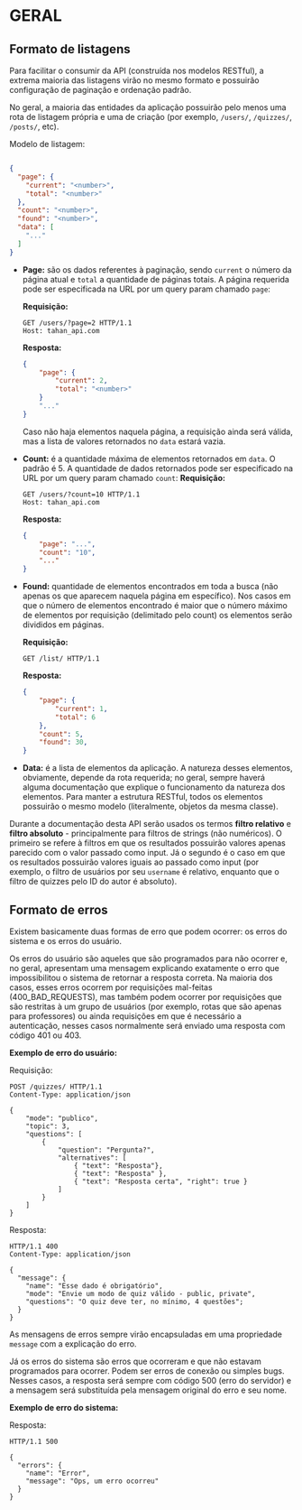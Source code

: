 # **GERAL**

## **Formato de listagens**

Para facilitar o consumir da API (construída nos modelos RESTful), a extrema maioria das listagens virão no mesmo formato e possuirão configuração de paginação e ordenação padrão.

No geral, a maioria das entidades da aplicação possuirão pelo menos uma rota de listagem própria e uma de criação (por exemplo, ```/users/```, ```/quizzes/```, ```/posts/```, etc).

Modelo de listagem:

```json

{
  "page": {
    "current": "<number>",
    "total": "<number>"
  },
  "count": "<number>",
  "found": "<number>",
  "data": [     
    "..."
  ]
}
```

- **Page:** são os dados referentes à paginação, sendo ```current``` o número da página atual e ```total``` a quantidade de páginas totais. A página requerida pode ser especificada na URL por um query param chamado ```page```:

    **Requisição:**
    ```HTTP
    GET /users/?page=2 HTTP/1.1
    Host: tahan_api.com
    ```

    **Resposta:**
    ```json
    {
        "page": {
            "current": 2,
            "total": "<number>"
        }
        "..."
    }
    ```
    Caso não haja elementos naquela página, a requisição ainda será válida, mas a lista de valores retornados no ```data``` estará vazia.

- **Count:** é a quantidade máxima de elementos retornados em ```data```. O padrão é 5. A quantidade de dados retornados pode ser especificado na URL por um query param chamado ```count```:
    **Requisição:**
    ```HTTP
    GET /users/?count=10 HTTP/1.1
    Host: tahan_api.com
    ```

    **Resposta:**
    ```json
    {
        "page": "...",
        "count": "10",
        "..."
    }
    ```


- **Found:** quantidade de elementos encontrados em toda a busca (não apenas os que aparecem naquela página em específico). Nos casos em que o número de elementos encontrado é maior que o número máximo de elementos por requisição (delimitado pelo count) os elementos serão divididos em páginas.

    **Requisição:**
    ```HTTP
    GET /list/ HTTP/1.1
    ```

    **Resposta:**
    ```json
    {
        "page": {
            "current": 1,
            "total": 6
        },
        "count": 5,
        "found": 30,
    }
    ```
    

- **Data:** é a lista de elementos da aplicação. A natureza desses elementos, obviamente, depende da rota requerida; no geral, sempre haverá alguma documentação que explique o funcionamento da natureza dos elementos. Para manter a estrutura RESTful, todos os elementos possuirão o mesmo modelo (literalmente, objetos da mesma classe).

Durante a documentação desta API serão usados os termos **filtro relativo** e **filtro absoluto** - principalmente para filtros de strings (não numéricos). O primeiro se refere à filtros em que os resultados possuirão valores apenas parecido com o valor passado como input. Já o segundo é o caso em que os resultados possuirão valores iguais ao passado como input (por exemplo, o filtro de usuários por seu ```username``` é relativo, enquanto que o filtro de quizzes pelo ID do autor é absoluto). 

## **Formato de erros**

Existem basicamente duas formas de erro que podem ocorrer: os erros do sistema e os erros do usuário.

Os erros do usuário são aqueles que são programados para não ocorrer e, no geral, apresentam uma mensagem explicando exatamente o erro que impossibilitou o sistema de retornar a resposta correta. Na maioria dos casos, esses erros ocorrem por requisições mal-feitas (400_BAD_REQUESTS), mas também podem ocorrer por requisições que são restritas à um grupo de usuários (por exemplo, rotas que são apenas para professores) ou ainda requisições em que é necessário a autenticação, nesses casos normalmente será enviado uma resposta com código 401 ou 403.

**Exemplo de erro do usuário:**

Requisição:

```HTTP
POST /quizzes/ HTTP/1.1
Content-Type: application/json

{
    "mode": "publico",
    "topic": 3,
    "questions": [
        {
            "question": "Pergunta?",
            "alternatives": [
                { "text": "Resposta"},
                { "text": "Resposta" },
                { "text": "Resposta certa", "right": true }
            ]
        }
    ]
}
```

Resposta:

```HTTP
HTTP/1.1 400
Content-Type: application/json

{
  "message": {
    "name": "Esse dado é obrigatório",
    "mode": "Envie um modo de quiz válido - public, private",
    "questions": "O quiz deve ter, no mínimo, 4 questões";
  }
}
```

As mensagens de erros sempre virão encapsuladas em uma propriedade ```message``` com a explicação do erro.

Já os erros do sistema são erros que ocorreram e que não estavam programados para ocorrer. Podem ser erros de conexão ou simples bugs. Nesses casos, a resposta será sempre com código 500 (erro do servidor) e a mensagem será substituída pela mensagem original do erro e seu nome.

**Exemplo de erro do sistema:**

Resposta:
```HTTP
HTTP/1.1 500

{
  "errors": {
    "name": "Error",
    "message": "Ops, um erro ocorreu"
  }
}
```